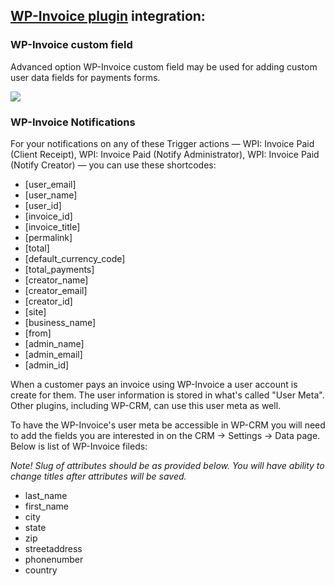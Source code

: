 ## [WP-Invoice plugin](https://github.com/wp-invoice/wp-invoice/wiki) integration:

### WP-Invoice custom field

Advanced option WP-Invoice custom field may be used for adding custom user data fields for payments forms.

![](https://storage.googleapis.com/media.usabilitydynamics.com/2016/10/crm-invoice-custom-fields.png)

### WP-Invoice Notifications

For your notifications on any of these Trigger actions — WPI: Invoice Paid (Client Receipt), WPI: Invoice Paid (Notify Administrator), WPI: Invoice Paid (Notify Creator) — you can use these shortcodes:

* [user_email] 
* [user_name] 
* [user_id] 
* [invoice_id] 
* [invoice_title] 
* [permalink] 
* [total]
* [default_currency_code] 
* [total_payments] 
* [creator_name] 
* [creator_email] 
* [creator_id] 
* [site] 
* [business_name]
* [from] 
* [admin_name]
* [admin_email]
* [admin_id]

When a customer pays an invoice using WP-Invoice a user account is create for them. The user information is stored in what's called "User Meta". Other plugins, including WP-CRM, can use this user meta as well. 

To have the WP-Invoice's user meta be accessible in WP-CRM you will need to add the fields you are interested in on the CRM -> Settings -> Data page. Below is list of WP-Invoice fileds:

_Note! Slug of attributes should be as provided below. You will have ability to change titles after attributes will be saved._

* last_name
* first_name
* city
* state
* zip
* streetaddress
* phonenumber
* country